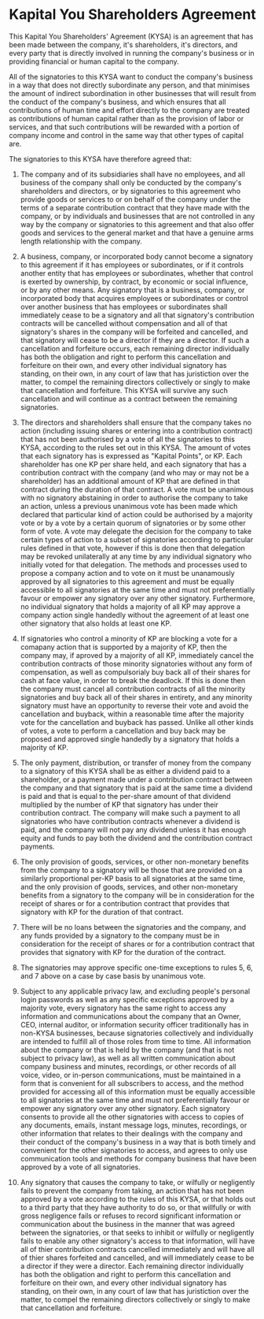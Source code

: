 # Kapital You Shareholders Agreement

This Kapital You Shareholders' Agreement (KYSA) is an agreement that has been made between the company, it's shareholders, it's directors, and every party that is directly involved in running the company's business or in providing financial or human capital to the company.

All of the signatories to this KYSA want to conduct the company's business in a way that does not directly subordinate any person, and that minimises the amount of indirect subordination in other businesses that will result from the conduct of the company's business, and which ensures that all contributions of human time and effort directly to the company are treated as contributions of human capital rather than as the provision of labor or services, and that such contributions will be rewarded with a portion of company income and control in the same way that other types of capital are.

The signatories to this KYSA have therefore agreed that:

1. The company and of its subsidiaries shall have no employees, and all business of the company shall only be conducted by the company's shareholders and directors, or by signatories to this agreement who provide goods or services to or on behalf of the company under the terms of a separate contribution contract that they have made with the company, or by individuals and businesses that are not controlled in any way by the company or signatories to this agreement and that also offer goods and services to the general market and that have a genuine arms length relationship with the company.

2. A business, company, or incorporated body cannot become a signatory to this agreement if it has employees or subordinates, or if it controls another entity that has employees or subordinates, whether that control is exerted by ownership, by contract, by economic or social influence, or by any other means. Any signatory that is a business, company, or incorporated body that acquires employees or subordinates or control over another business that has employees or subordinates shall immediately cease to be a signatory and all that signatory's contribution contracts will be cancelled without compensation and all of that signatory's shares in the company will be forfeited and cancelled, and that signatory will cease to be a director if they are a director. If such a cancellation and forfeiture occurs, each remaining director individually has both the obligation and right to perform this cancellation and forfeiture on their own, and every other individual signatory has standing, on their own, in any court of law that has juristiction over the matter, to compel the remaining directors collectively or singly to make that cancellation and forfeiture. This KYSA will survive any such cancellation and will continue as a contract between the remaining signatories.

3. The directors and shareholders shall ensure that the company takes no action (including issuing shares or entering into a contribution contract) that has not been authorised by a vote of all the signatories to this KYSA, according to the rules set out in this KYSA. The amount of votes that each signatory has is expressed as "Kapital Points", or KP. Each shareholder has one KP per share held, and each signatory that has a contribution contract with the company (and who may or may not be a shareholder) has an additional amount of KP that are defined in that contract during the duration of that contract. A vote must be unanimous with no signatory abstaining in order to authorise the company to take an action, unless a previous unanimous vote has been made which declared that particular kind of action could be authorised by a majority vote or by a vote by a certain quorum of signatories or by some other form of vote. A vote may delegate the decision for the company to take certain types of action to a subset of signatories according to particular rules defined in that vote, however if this is done then that delegation may be revoked unilaterally at any time by any individual signatory who initially voted for that delegation. The methods and processes used to propose a company action and to vote on it must be unanamously approved by all signatories to this agreement and must be equally accessible to all signatories at the same time and must not preferentially favour or empower any signatory over any other signatory. Furthermore, no individual signatory that holds a majority of all KP may approve a company action single handedly without the agreement of at least one other signatory that also holds at least one KP.

4. If signatories who control a minority of KP are blocking a vote for a comapany action that is supported by a majority of KP, then the company may, if aproved by a majority of all KP, immediately cancel the contribution contracts of those minority signatories without any form of compensation, as well as compulsorialy buy back all of their shares for cash at face value, in order to break the deadlock. If this is done then the company must cancel all contribution contracts of all the minority signatories and buy back all of their shares in entirety, and any minority signatory must have an opportunity to reverse their vote and avoid the cancellation and buyback, within a reasonable time after the majority vote for the cancellation and buyback has passed. Unlike all other kinds of votes, a vote to perform a cancellation and buy back may be proposed and approved single handedly by a signatory that holds a majority of KP. 

5. The only payment, distribution, or transfer of money from the company to a signatory of this KYSA shall be as either a dividend paid to a shareholder, or a payment made under a contribution contract between the company and that signatory that is paid at the same time a dividend is paid and that is equal to the per-share amount of that dividend multiplied by the number of KP that signatory has under their contribution contract. The company will make such a payment to all signatories who have contribution contracts whenever a dividend is paid, and the company will not pay any dividend unless it has enough equity and funds to pay both the dividend and the contribution contract payments.

6. The only provision of goods, services, or other non-monetary benefits from the company to a signatory will be those that are provided on a similarly proportional per-KP basis to all signatories at the same time, and the only provision of goods, services, and other non-monetary benefits from a signatory to the company will be in consideration for the receipt of shares or for a contribution contract that provides that signatory with KP for the duration of that contract.

7. There will be no loans between the signatories and the company, and any funds provided by a signatory to the company must be in consideration for the receipt of shares or for a contribution contract that provides that signatory with KP for the duration of the contract.

8. The signatories may approve specific one-time exceptions to rules 5, 6, and 7 above on a case by case basis by unanimous vote.

9. Subject to any applicable privacy law, and excluding people's personal login passwords as well as any specific exceptions approved by a majority vote, every signatory has the same right to access any information and communications about the company that an Owner, CEO, internal auditor, or information security officer traditionally has in non-KYSA businesses, because signatories collectively and individually are intended to fulfill all of those roles from time to time. All information about the company or that is held by the company (and that is not subject to privacy law), as well as all written communication about company business and minutes, recordings, or other records of all voice, video, or in-person communications, must be maintained in a form that is convenient for all subscribers to access, and the method provided for accessing all of this information must be equally accessible to all signatories at the same time and must not preferentially favour or empower any signatory over any other signatory. Each signatory consents to provide all the other signatories with access to copies of any documents, emails, instant message logs, minutes, recordings, or other information that relates to their dealings with the company and their conduct of the company's business in a way that is both timely and convenient for the other signatories to access, and agrees to only use communication tools and methods for company business that have been approved by a vote of all signatories.

10. Any signatory that causes the company to take, or wilfully or negligently fails to prevent the company from taking, an action that has not been approved by a vote according to the rules of this KYSA, or that holds out to a third party that they have authority to do so, or that willfully or with gross negligence fails or refuses to record significant information or communication about the business in the manner that was agreed between the signatories, or that seeks to inhibit or wilfully or negligently fails to enable any other signatory's access to that information, will have all of thier contribution contracts cancelled immediately and will have all of thier shares forfeited and cancelled, and will immediately cease to be a director if they were a director. Each remaining director individually has both the obligation and right to perform this cancellation and forfeiture on their own, and every other individual signatory has standing, on their own, in any court of law that has juristiction over the matter, to compel the remaining directors collectively or singly to make that cancellation and forfeiture.


